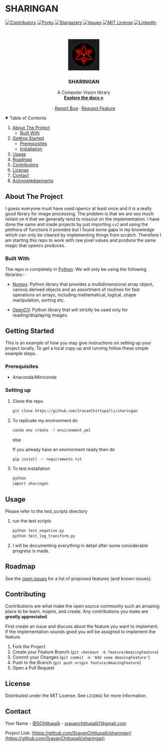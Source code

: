 # SHARINGAN
<!--
*** Thanks for checking out the Best-README-Template. If you have a suggestion
*** that would make this better, please fork the repo and create a pull request
*** or simply open an issue with the tag "enhancement".
*** Thanks again! Now go create something AMAZING! :D
-->



<!-- PROJECT SHIELDS -->
<!--
*** I'm using markdown "reference style" links for readability.
*** Reference links are enclosed in brackets [ ] instead of parentheses ( ).
*** See the bottom of this document for the declaration of the reference variables
*** for contributors-url, forks-url, etc. This is an optional, concise syntax you may use.
*** https://www.markdownguide.org/basic-syntax/#reference-style-links
-->
[![Contributors][contributors-shield]][contributors-url]
[![Forks][forks-shield]][forks-url]
[![Stargazers][stars-shield]][stars-url]
[![Issues][issues-shield]][issues-url]
[![MIT License][license-shield]][license-url]
[![LinkedIn][linkedin-shield]][linkedin-url]
<!-- [![forthebadge made-with-python](http://ForTheBadge.com/images/badges/made-with-python.svg)](https://www.python.org/) -->



<!-- PROJECT LOGO -->
<br />
<p align="center">
  <a href="">
    <img src="assets\readme\sharingan.jpg" alt="Logo" width="100" height="100">
  </a>

  <h3 align="center">SHARINGAN</h3>

  <p align="center">
    A Computer Vision library
    <br />
    <a href="https://github.com/SravanChittupalli/sharingan"><strong>Explore the docs »</strong></a>
    <br />
    <br />
    <!-- <a href="https://github.com/othneildrew/Best-README-Template">View Demo</a> -->
    ·
    <a href="https://github.com/SravanChittupalli/sharingan/issues">Report Bug</a>
    ·
    <a href="https://github.com/SravanChittupalli/sharingan/issues">Request Feature</a>
  </p>
</p>



<!-- TABLE OF CONTENTS -->
<details open="open">
  <summary>Table of Contents</summary>
  <ol>
    <li>
      <a href="#about-the-project">About The Project</a>
      <ul>
        <li><a href="#built-with">Built With</a></li>
      </ul>
    </li>
    <li>
      <a href="#getting-started">Getting Started</a>
      <ul>
        <li><a href="#prerequisites">Prerequisites</a></li>
        <li><a href="#installation">Installation</a></li>
      </ul>
    </li>
    <li><a href="#usage">Usage</a></li>
    <li><a href="#roadmap">Roadmap</a></li>
    <li><a href="#contributing">Contributing</a></li>
    <li><a href="#license">License</a></li>
    <li><a href="#contact">Contact</a></li>
    <li><a href="#acknowledgements">Acknowledgements</a></li>
  </ol>
</details>



<!-- ABOUT THE PROJECT -->
## About The Project

I guess everyone must have used opencv at least once and it is a really good library for image processing. The problem is that we are soo much reliant on it that we generally tend to missout on the implementation. I have done the same and made projects by just importing `cv2` and  using the plethora of functions it provides but I found some gaps in my knowledge which can only be cleared by implementing things from scratch. Therefore I am starting this repo to work with raw pixel values and produce the same magic that opencv produces.

### Built With

The repo is completely in [Python](https://www.python.org/). We will only be using the following libraries:-

* [Numpy](https://numpy.org/): Python library that provides a multidimensional array object, various derived objects and an assortment of routines for fast operations on arrays, including mathematical, logical, shape manipulation, sorting etc.
<!-- * [Matplotlib](https://matplotlib.org/): Python library to make beautiful plots -->
* [OpenCV](https://opencv.org/): Python library that will strictly be used only for reading/displaying images.

<!-- GETTING STARTED -->
## Getting Started

This is an example of how you may give instructions on setting up your project locally.
To get a local copy up and running follow these simple example steps.

### Prerequisites

* Anaconda/Miniconda

### Setting up

1. Clone the repo
   ```sh
   git clone https://github.com/SravanChittupalli/sharingan
   ```
2. To replicate my environment do
   ```sh
   conda env create -f environment.yml
   ``` 
   else

   If you already have an environment ready then do
   ```sh
   pip install -r requirements.txt
   ```
3. To test installation
   ```sh
   python
   import sharingan
   ``` 



<!-- USAGE EXAMPLES -->
## Usage

Please refer to the test_scripts directory

1. run the test scripts
   ```sh
   python test_negative.py
   python test_log_transform.py
   ```
2. I will be documenting everything in detail after some considerable progress is made.



<!-- ROADMAP -->
## Roadmap

See the [open issues](https://github.com/SravanChittupalli/sharingan/issues) for a list of proposed features (and known issues).



<!-- CONTRIBUTING -->
## Contributing

Contributions are what make the open source community such an amazing place to be learn, inspire, and create. Any contributions you make are **greatly appreciated**.

First create an issue and discuss about the feature you want to implement. If the implementation sounds good you will be assigned to implement the feature.

1. Fork the Project
2. Create your Feature Branch (`git checkout -b feature/AmazingFeature`)
3. Commit your Changes (`git commit -m 'Add some AmazingFeature'`)
4. Push to the Branch (`git push origin feature/AmazingFeature`)
5. Open a Pull Request



<!-- LICENSE -->
## License

Distributed under the MIT License. See `LICENSE` for more information.



<!-- CONTACT -->
## Contact

Your Name - [@SChittupalli](https://twitter.com/SChittupalli) - sravanchittupalli7@gmail.com

Project Link: [https://github.com/SravanChittupalli/sharingan](https://github.com/SravanChittupalli/sharingan)






<!-- MARKDOWN LINKS & IMAGES -->
<!-- https://www.markdownguide.org/basic-syntax/#reference-style-links -->
[contributors-shield]: https://img.shields.io/github/contributors/SravanChittupalli/sharingan.svg?style=for-the-badge
[contributors-url]: https://github.com/othneildrew/Best-README-Template/graphs/contributors
[forks-shield]: https://img.shields.io/github/forks/SravanChittupalli/sharingan.svg?style=for-the-badge
[forks-url]: https://github.com/SravanChittupalli/sharingan/network/members
[stars-shield]: https://img.shields.io/github/stars/SravanChittupalli/sharingan.svg?style=for-the-badge
[stars-url]: https://github.com/SravanChittupalli/sharingan/stargazers
[issues-shield]: https://img.shields.io/github/issues/SravanChittupalli/sharingan.svg?style=for-the-badge
[issues-url]: https://github.com/SravanChittupalli/sharingan/issues
[license-shield]: https://img.shields.io/github/license/SravanChittupalli/sharingan.svg?style=for-the-badge
[license-url]: https://github.com/SravanChittupalli/sharingan/blob/main/LICENSE
[linkedin-shield]: https://img.shields.io/badge/-LinkedIn-black.svg?style=for-the-badge&logo=linkedin&colorB=555
[linkedin-url]: https://linkedin.com/in/othneildrew
[product-screenshot]: images/screenshot.png